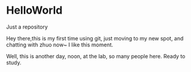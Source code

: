 # HelloWorld
Just a repository

Hey there,this is my first time using git, just moving to my new spot, and chatting with zhuo now~
I like this moment.

Well, this is another day, noon, at the lab, so many people here.
Ready to study.
